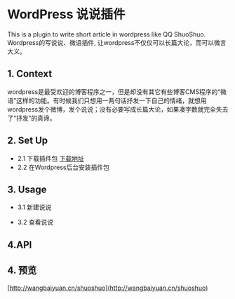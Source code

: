 # WordPress 说说插件
This is a plugin to write short article in wordpress like QQ ShuoShuo. Wordpress的写说说、微语插件, 让wordpress不仅仅可以长篇大论，而可以微言大义。

## 1. Context

wordpress是最受欢迎的博客程序之一，但是却没有其它有些博客CMS程序的“微语”这样的功能。有时候我们只想用一两句话抒发一下自己的情绪，就想用wordpress发个微博，发个说说；没有必要写成长篇大论，如果凑字数就完全失去了“抒发”的真谛。

## 2. Set Up
 - 2.1 下载插件包
  [下载地址](https://github.com/geekeren/WordPressShuoShuo/releases)
 - 2.2 在Wordpress后台安装插件包
 
## 3. Usage
 - 3.1 新建说说
 
 - 3.2 查看说说
  
## 4.API

## 4. 预览

[http://wangbaiyuan.cn/shuoshuo](http://wangbaiyuan.cn/shuoshuo)




